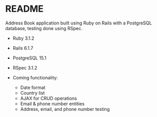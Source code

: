 # README

Address Book application built using Ruby on Rails with a PostgreSQL database, testing done using RSpec.

* Ruby 3.1.2

* Rails 6.1.7

* PostgreSQL 15.1

* RSpec 3.1.2

* Coming functionality:
    - Date format
    - Country list
    - AJAX for CRUD operations
    - Email & phone number entities
    - Address, email, and phone number testing